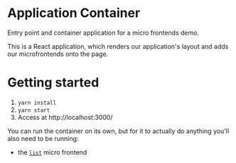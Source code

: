 # Application Container

Entry point and container application for a micro frontends demo.

This is a React application, which renders our application's layout and adds our microfrontends onto the page.

# Getting started

1. `yarn install`
2. `yarn start`
3. Access at http://localhost:3000/

You can run the container on its own, but for it to actually do anything you'll
also need to be running:

- the [`list`](https://github.com/dean0x/micro-frontends/tree/main/list) micro frontend